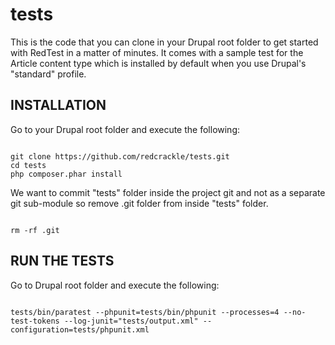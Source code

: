 # tests
This is the code that you can clone in your Drupal root folder to get started with RedTest in a matter of minutes. It comes with a sample test for the Article content type which is installed by default when you use Drupal's "standard" profile.

## INSTALLATION

Go to your Drupal root folder and execute the following:

<pre><code>
git clone https://github.com/redcrackle/tests.git
cd tests
php composer.phar install
</code></pre>

We want to commit "tests" folder inside the project git and not as a separate git sub-module so remove .git folder from inside "tests" folder.

<pre><code>
rm -rf .git
</pre></code>

## RUN THE TESTS

Go to Drupal root folder and execute the following:

<pre><code>
tests/bin/paratest --phpunit=tests/bin/phpunit --processes=4 --no-test-tokens --log-junit="tests/output.xml" --configuration=tests/phpunit.xml
</code></pre>
